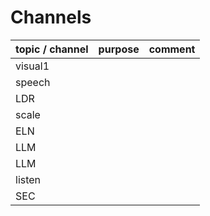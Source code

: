 # Channels

| topic / channel | purpose | comment |
|-----------------|---------|---------|
| visual1  |          |          |
| speech   |          |          |
| LDR      |          |          |
| scale    |          |          |
| ELN      |          |          |
| LLM      |          |          |
| LLM      |          |          |
| listen   |          |          |
| SEC      |          |          |
